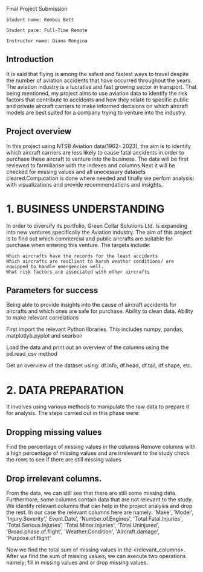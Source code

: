 Final Project Submission

    Student name: Kemboi Bett

    Student pace: Full-Time Remote

    Instructor name: Diana Mongina

## Introduction

It is said that flying is among the safest and fastest ways to travel despite the number of aviation accidents that have occurred throughout the years. The aviation industry is a lucrative and fast growing sector in transport. That being mentioned, my project aims to use aviation data to identify the risk factors that contribute to accidents and how they relate to specific public and private aircraft carriers to make informed decisions on which aircraft models are best suited for a company trying to venture into the industry.

## Project overview

In this project using NTSB Aviation data(1962- 2023), the aim is to identify which aircraft carriers are less likely to cause fatal accidents in order to purchase these aircraft to venture into the business. The data will be first reviewed to farmiliarise with the indexes and columns.Next it will be checked for missing values and all unecessary datasets cleared.Computation is done where needed and finally we perfom analysisi with visualizations and provide recommendations and insights.


# 1. BUSINESS UNDERSTANDING
   
In order to diversify its portfolio, Green Collar Solutions Ltd. Is expanding into new ventures specifically the Aviation industry. The aim of this project is to find out which commercial and public aircrafts are suitable for purchase when entering this venture. The targets include:

    Which aircrafts have the records for the least accidents
    Which aircrafts are resilient to harsh weather conditions/ are equipped to handle emergencies well.
    What risk factors are associated with other aircrafts

   ## Parameters for success
   
Being able to provide insights into the cause of aircraft accidents for aircrafts and which ones are safe for purchase. Ability to clean data. Ability to make relevant correlations

First import the relevant Python libraries. This includes numpy, pandas, matplotlyb.pyplot and searbon

Load the data and print out an overview of the columns using the  pd.read_csv method

Get an overview of the dataset using: df.info, df.head, df.tail, df.shape, etc.

# 2. DATA PREPARATION

It involves using various methods to manipulate the raw data to prepare it for analysis. The steps carried out in this phase were:

## Dropping missing values

Find the percentage of missing values in the columns
Remove columns with a high percentage of missing values and are irrelevant to the study
check the rows to see if there are still missing values

## Drop irrelevant columns.

From the data, we can still see that there are still some missing data. Furthermore, some columns contain data that are not relevant to the study. We identify relevant columns that can help in the project analysis and drop the rest.
In our case the relevant columns here are namely: 'Make', 'Model', 'Injury.Severity',' Event.Date', 'Number.of.Engines', 'Total.Fatal.Injuries', 'Total.Serious.Injuries', 'Total.Minor.Injuries', 'Total.Uninjured', 'Broad.phase.of.flight', 'Weather.Condition', 'Aircraft.damage', 'Purpose.of.flight'

Now we find the total sum of missing values in the <relevant_columns>. After we find the sum of missing values, we can execute two operations namely; fill in missing values and or drop missing values.





